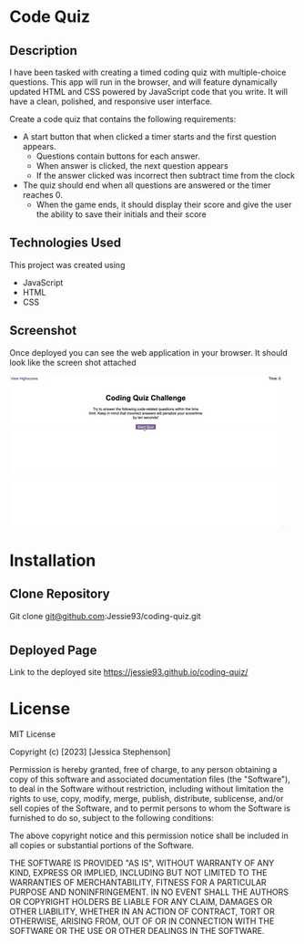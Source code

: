 #  Code Quiz

## Description


I have been tasked with creating a timed coding quiz with multiple-choice questions. This app will run in the browser, and will feature dynamically updated HTML and CSS powered by JavaScript code that you write. It will have a clean, polished, and responsive user interface.

Create a code quiz that contains the following requirements:
* A start button that when clicked a timer starts and the first question appears.
  * Questions contain buttons for each answer.
  * When answer is clicked, the next question appears
  * If the answer clicked was incorrect then subtract time from the clock
* The quiz should end when all questions are answered or the timer reaches 0.
  * When the game ends, it should display their score and give the user the ability to save their initials and their score

## Technologies Used
This project was created using 
* JavaScript
* HTML
* CSS


## Screenshot
Once deployed you can see the web application in your browser. It should look like the screen shot attached 

![coding quiz](/assets/08-web-apis-challenge-demo.gif)


# Installation

## Clone Repository 
Git clone git@github.com:Jessie93/coding-quiz.git
#

## Deployed Page
Link to the deployed site
https://jessie93.github.io/coding-quiz/

# License 
MIT License

Copyright (c) [2023] [Jessica Stephenson]

Permission is hereby granted, free of charge, to any person obtaining a copy
of this software and associated documentation files (the "Software"), to deal
in the Software without restriction, including without limitation the rights
to use, copy, modify, merge, publish, distribute, sublicense, and/or sell
copies of the Software, and to permit persons to whom the Software is
furnished to do so, subject to the following conditions:

The above copyright notice and this permission notice shall be included in all
copies or substantial portions of the Software.

THE SOFTWARE IS PROVIDED "AS IS", WITHOUT WARRANTY OF ANY KIND, EXPRESS OR
IMPLIED, INCLUDING BUT NOT LIMITED TO THE WARRANTIES OF MERCHANTABILITY,
FITNESS FOR A PARTICULAR PURPOSE AND NONINFRINGEMENT. IN NO EVENT SHALL THE
AUTHORS OR COPYRIGHT HOLDERS BE LIABLE FOR ANY CLAIM, DAMAGES OR OTHER
LIABILITY, WHETHER IN AN ACTION OF CONTRACT, TORT OR OTHERWISE, ARISING FROM,
OUT OF OR IN CONNECTION WITH THE SOFTWARE OR THE USE OR OTHER DEALINGS IN THE
SOFTWARE.

